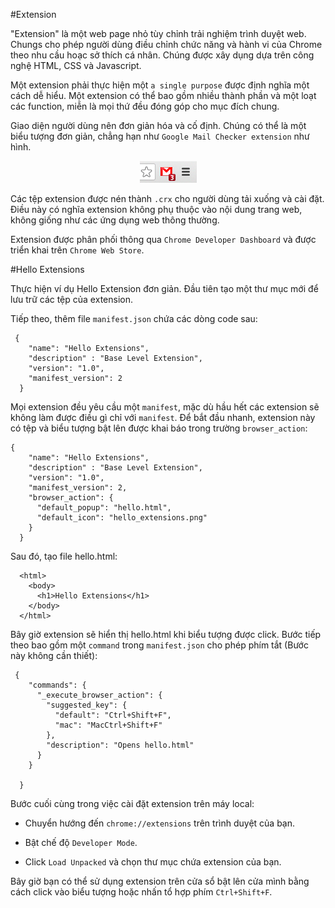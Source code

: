 #Extension

"Extension" là một web page nhỏ tùy chỉnh trải nghiệm trình duyệt web. Chungs cho phép người dùng điều chỉnh chức năng và hành vi của Chrome theo nhu cầu hoạc sở thích cá nhân. Chúng được xây dụng dựa trên công nghệ HTML, CSS và Javascript.

Một extension phải thực hiện một `a single purpose` được định nghĩa một cách dễ hiểu. Một extension có thể bao gồm nhiều thành phần và một loạt các function, miễn là mọi thứ đều đóng góp cho mục đích chung.

Giao diện người dùng nên đơn giản hóa và cố định. Chúng có thể là một biểu tượng đơn giản, chẳng hạn như `Google Mail Checker extension` như hình.

<p align= "center"><img src="images/gmail-small.png"></p>

Các tệp extension được nén thành `.crx` cho người dùng tải xuống và cài đặt. Điều này có nghĩa extension không phụ thuộc vào nội dung trang web, không giống như các ứng dụng web thông thường.

Extension được phân phối thông qua `Chrome Developer Dashboard` và được triển khai trên `Chrome Web Store`. 

#Hello Extensions

Thực hiện ví dụ Hello Extension đơn giản. Đầu tiên tạo một thư mục mới để lưu trữ các tệp của extension.

Tiếp theo, thêm file `manifest.json` chứa các dòng code sau:

```
 {
    "name": "Hello Extensions",
    "description" : "Base Level Extension",
    "version": "1.0",
    "manifest_version": 2
  }
```

Mọi extension đều yêu cầu một `manifest`, mặc dù hầu hết các extension sẽ không làm được điều gì chỉ với `manifest`. Để bắt đầu nhanh, extension này có tệp và biểu tượng bật lên được khai báo trong trường `browser_action`:

```
{
    "name": "Hello Extensions",
    "description" : "Base Level Extension",
    "version": "1.0",
    "manifest_version": 2,
    "browser_action": {
      "default_popup": "hello.html",
      "default_icon": "hello_extensions.png"
    }
  }
```

Sau đó, tạo file hello.html: 

```
  <html>
    <body>
      <h1>Hello Extensions</h1>
    </body>
  </html>
```
Bây giờ extension sẽ hiển thị hello.html khi biểu tượng được click. Bước tiếp theo bao gồm một `command` trong `manifest.json` cho phép phím tắt (Bước này không cần thiết):

```
 {
    "commands": {
      "_execute_browser_action": {
        "suggested_key": {
          "default": "Ctrl+Shift+F",
          "mac": "MacCtrl+Shift+F"
        },
        "description": "Opens hello.html"
      }
    }
  
  }
```

Bước cuối cùng trong việc cài đặt extension trên máy local:

- Chuyển hướng đến `chrome://extensions` trên trình duyệt của bạn.

- Bật chế độ `Developer Mode`.
 
- Click `Load Unpacked` và chọn thư mục chứa extension của bạn.

Bây giờ bạn có thể sử dụng extension trên cửa sổ bật lên cửa mình bằng cách click vào biểu tượng hoặc nhấn tổ hợp phím `Ctrl+Shift+F`.
